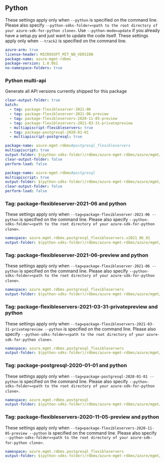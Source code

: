 ## Python

These settings apply only when `--python` is specified on the command line.
Please also specify `--python-sdks-folder=<path to the root directory of your azure-sdk-for-python clone>`.
Use `--python-mode=update` if you already have a setup.py and just want to update the code itself.
These settings apply only when `--track2` is specified on the command line.

``` yaml $(track2)
azure-arm: true
license-header: MICROSOFT_MIT_NO_VERSION
package-name: azure-mgmt-rdbms
package-version: 1.0.0b1
no-namespace-folders: true
```

### Python multi-api

Generate all API versions currently shipped for this package

```yaml $(track2)
clear-output-folder: true
batch:
  - tag: package-flexibleserver-2021-06
  - tag: package-flexibleserver-2021-06-preview
  - tag: package-flexibleservers-2020-11-05-preview
  - tag: package-flexibleservers-2021-03-31-privatepreview
  - multiapiscript-flexibleservers: true
  - tag: package-postgresql-2020-01-01
  - multiapiscript-postgresql: true
```

```yaml $(multiapiscript-flexibleservers)
package-name: azure-mgmt-rdbms#postgresql_flexibleservers
multiapiscript: true
output-folder: $(python-sdks-folder)/rdbms/azure-mgmt-rdbms/azure/mgmt/rdbms/postgresql_flexibleservers
clear-output-folder: false
perform-load: false
```

```yaml $(multiapiscript-postgresql)
package-name: azure-mgmt-rdbms#postgresql
multiapiscript: true
output-folder: $(python-sdks-folder)/rdbms/azure-mgmt-rdbms/azure/mgmt/rdbms/postgresql
clear-output-folder: false
perform-load: false
```

### Tag: package-flexibleserver-2021-06 and python

These settings apply only when `--tag=package-flexibleserver-2021-06 --python` is specified on the command line.
Please also specify `--python-sdks-folder=<path to the root directory of your azure-sdk-for-python clone>`.

``` yaml $(tag) == 'package-flexibleserver-2021-06' && $(python)
namespace: azure.mgmt.rdbms.postgresql_flexibleservers.v2021_06_01
output-folder: $(python-sdks-folder)/rdbms/azure-mgmt-rdbms/azure/mgmt/rdbms/postgresql_flexibleservers/v2021_06_01
```

### Tag: package-flexibleserver-2021-06-preview and python

These settings apply only when `--tag=package-flexibleserver-2021-06 --python` is specified on the command line.
Please also specify `--python-sdks-folder=<path to the root directory of your azure-sdk-for-python clone>`.

``` yaml $(tag) == 'package-flexibleserver-2021-06-preview' && $(python)
namespace: azure.mgmt.rdbms.postgresql_flexibleservers
output-folder: $(python-sdks-folder)/rdbms/azure-mgmt-rdbms/azure/mgmt/rdbms/postgresql_flexibleservers
```

### Tag: package-flexibleservers-2021-03-31-privatepreview and python

These settings apply only when `--tag=package-flexibleservers-2021-03-31-privatepreview --python` is specified on the command line.
Please also specify `--python-sdks-folder=<path to the root directory of your azure-sdk-for-python clone>`.

``` yaml $(tag) == 'package-flexibleservers-2021-03-31-privatepreview' && $(python)
namespace: azure.mgmt.rdbms.postgresql_flexibleservers
output-folder: $(python-sdks-folder)/rdbms/azure-mgmt-rdbms/azure/mgmt/rdbms/postgresql_flexibleservers
```

### Tag: package-postgresql-2020-01-01 and python

These settings apply only when `--tag=package-postgresql-2020-01-01 --python` is specified on the command line.
Please also specify `--python-sdks-folder=<path to the root directory of your azure-sdk-for-python clone>`.

``` yaml $(tag) == 'package-postgresql-2020-01-01' && $(python)
namespace: azure.mgmt.rdbms.postgresql
output-folder: $(python-sdks-folder)/rdbms/azure-mgmt-rdbms/azure/mgmt/rdbms/postgresql
```

### Tag: package-flexibleservers-2020-11-05-preview and python

These settings apply only when `--tag=package-flexibleservers-2020-11-05-preview --python` is specified on the command line.
Please also specify `--python-sdks-folder=<path to the root directory of your azure-sdk-for-python clone>`.

``` yaml $(tag) == 'package-flexibleservers-2020-11-05-preview' && $(python)
namespace: azure.mgmt.rdbms.postgresql_flexibleservers
output-folder: $(python-sdks-folder)/rdbms/azure-mgmt-rdbms/azure/mgmt/rdbms/postgresql_flexibleservers
```
